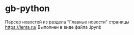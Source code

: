 # gb-python

Парсер новостей из раздела "Главные новости" страницы https://lenta.ru/
Выполнен в виде файла .ipynb
